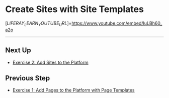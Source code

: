 # Create Sites with Site Templates

[$LIFERAY_LEARN_YOUTUBE_URL$]=https://www.youtube.com/embed/IuLBh60_a2o

---

## Next Up

* [Exercise 2: Add Sites to the Platform](./exercise-2-add-sites-to-platform.md)

## Previous Step

* [Exercise 1: Add Pages to the Platform with Page Templates](./exercise-1-add-pages-to-platform.md)